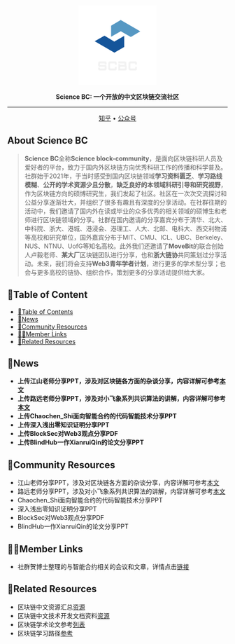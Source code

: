 <div align="center">

<img src="fig/logo.png" width="180px">

**Science BC: 一个开放的中文区块链交流社区**

---

<p align="center">
  <a href="https://www.zhihu.com/people/lin-wei-8-2">知乎</a> •
  <a href="">公众号</a>
</p>
</div>

## About **Science BC**
> **Science BC**全称**Science block-community**，是面向区块链科研人员及爱好者的平台，致力于国内外区块链方向优秀科研工作的传播和科学普及。社群始于2021年，于当时感受到国内区块链领域**学习资料匮乏**、**学习路线模糊**、**公开的学术资源少且分散**，**缺乏良好的本领域科研引导和研究视野**，作为区块链方向的硕博研究生，我们发起了社区。社区在一次次交流探讨和公益分享逐渐壮大，并组织了很多有趣且有深度的分享活动。在社群往期的活动中，我们邀请了国内外在读或毕业的众多优秀的相关领域的硕博生和老师进行区块链领域的分享。社群在国内邀请的分享嘉宾分布于清华、北大、中科院、浙大、港城、港浸会、港理工、人大、北邮、电科大、西交利物浦等高校和研究单位，国外嘉宾分布于MIT、CMU、ICL、UBC、Berkeley、NUS、NTNU、UofG等知名高校。此外我们还邀请了**MoveBit**的联合创始人卢毅老师、**某大厂**区块链团队进行分享，也和**浙大链协**共同策划过分享活动。未来，我们将会支持**Web3青年学者计划**，进行更多的学术型分享；也会与更多高校的链协、组织合作，策划更多的分享活动提供给大家。


## 📇Table of Content
- [📇Table of Contents](#📇table-of-contents)
- [🔔News](#🔔News)
- [📖Community Resources](#📖Community-Resources)
- [👨‍🎓Member Links](#👨‍🎓Member-Links)
- [🔗Related Resources](#🔗Related-Resources)

## 🔔News
- **上传江山老师分享PPT，涉及对区块链各方面的杂谈分享，内容详解可参考[本文](https://www.zhihu.com/question/422311303/answer/2214832435)**
- **上传路远老师分享PPT，涉及对小飞象系列共识算法的讲解，内容详解可参考[本文](https://zhuanlan.zhihu.com/p/459025656)**
- **上传Chaochen_Shi面向智能合约的代码智能技术分享PPT**
- **上传深入浅出零知识证明分享PPT**
- **上传BlockSec对Web3观点分享PDF**
- **上传BlindHub一作XianruiQin的论文分享PPT**

## 📖Community Resources
- 江山老师分享PPT，涉及对区块链各方面的杂谈分享，内容详解可参考[本文](https://www.zhihu.com/question/422311303/answer/2214832435)
- 路远老师分享PPT，涉及对小飞象系列共识算法的讲解，内容详解可参考[本文](https://zhuanlan.zhihu.com/p/459025656)
- Chaochen_Shi面向智能合约的代码智能技术分享PPT
- 深入浅出零知识证明分享PPT
- BlockSec对Web3观点分享PDF
- BlindHub一作XianruiQin的论文分享PPT

## 👨‍🎓Member Links
- 社群贺博士整理的与智能合约相关的会议和文章，详情点击[链接](https://github.com/hzysvilla/Academic_Smart_Contract_Papers)

## 🔗Related Resources
-  区块链中文资源汇总[资源](https://github.com/LiuBoyu/blockchain)
-  区块链中文技术开发文档资料[资源](https://github.com/chaozh/awesome-blockchain-cn)
-  区块链学术论文参考[列表](https://github.com/decrypto-org/blockchain-papers)
-  区块链学习路径[参考](https://github.com/protofire/blockchain-learning-path)
